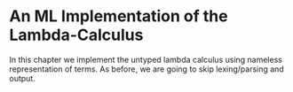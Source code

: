 # An ML Implementation of the Lambda-Calculus

In this chapter we implement the untyped lambda calculus using nameless representation of
terms.
As before, we are going to skip lexing/parsing and output.

